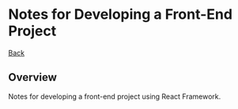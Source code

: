# Notes for Developing a Front-End Project
[Back](../README.md)

## Overview
Notes for developing a front-end project using React Framework.